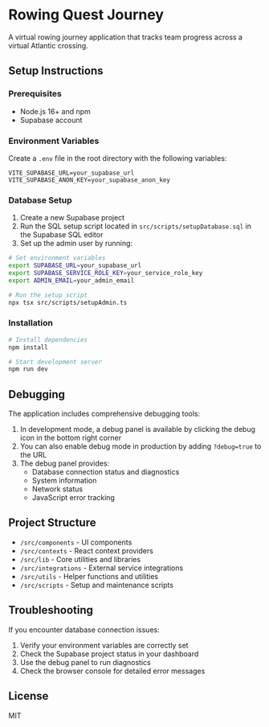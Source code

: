 # Rowing Quest Journey

A virtual rowing journey application that tracks team progress across a virtual Atlantic crossing.

## Setup Instructions

### Prerequisites

- Node.js 16+ and npm
- Supabase account

### Environment Variables

Create a `.env` file in the root directory with the following variables:

```
VITE_SUPABASE_URL=your_supabase_url
VITE_SUPABASE_ANON_KEY=your_supabase_anon_key
```

### Database Setup

1. Create a new Supabase project
2. Run the SQL setup script located in `src/scripts/setupDatabase.sql` in the Supabase SQL editor
3. Set up the admin user by running:

```bash
# Set environment variables
export SUPABASE_URL=your_supabase_url
export SUPABASE_SERVICE_ROLE_KEY=your_service_role_key
export ADMIN_EMAIL=your_admin_email

# Run the setup script
npx tsx src/scripts/setupAdmin.ts
```

### Installation

```bash
# Install dependencies
npm install

# Start development server
npm run dev
```

## Debugging

The application includes comprehensive debugging tools:

1. In development mode, a debug panel is available by clicking the debug icon in the bottom right corner
2. You can also enable debug mode in production by adding `?debug=true` to the URL
3. The debug panel provides:
   - Database connection status and diagnostics
   - System information
   - Network status
   - JavaScript error tracking

## Project Structure

- `/src/components` - UI components
- `/src/contexts` - React context providers
- `/src/lib` - Core utilities and libraries
- `/src/integrations` - External service integrations
- `/src/utils` - Helper functions and utilities
- `/src/scripts` - Setup and maintenance scripts

## Troubleshooting

If you encounter database connection issues:

1. Verify your environment variables are correctly set
2. Check the Supabase project status in your dashboard
3. Use the debug panel to run diagnostics
4. Check the browser console for detailed error messages

## License

MIT